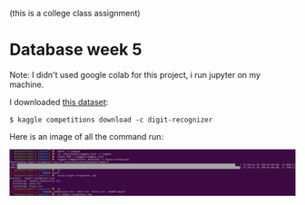 (this is a college class assignment)

# Database week 5

Note: I didn't used google colab for this project, i run jupyter on my machine.

I downloaded [this dataset](https://www.kaggle.com/competitions/digit-recognizer/data):
```
$ kaggle competitions download -c digit-recognizer
```

Here is an image of all the command run:

![img](commands_screenshot.png)
